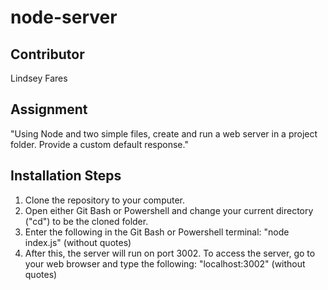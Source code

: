# node-server

## Contributor
Lindsey Fares

## Assignment
"Using Node and two simple files, create and run a web server in a project folder. Provide a custom default response."

## Installation Steps
1. Clone the repository to your computer.
2. Open either Git Bash or Powershell and change your current directory ("cd") to be the cloned folder.
3. Enter the following in the Git Bash or Powershell terminal: "node index.js" (without quotes)
4. After this, the server will run on port 3002. To access the server, go to your web browser and type the following: "localhost:3002" (without quotes)